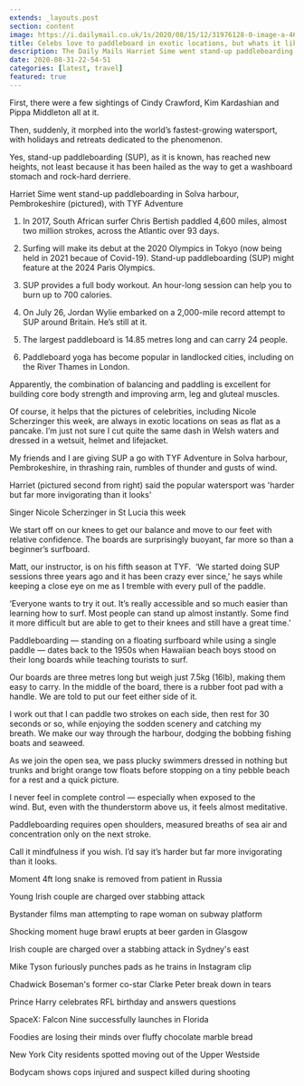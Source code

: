 ```yaml
---
extends: _layouts.post
section: content
image: https://i.dailymail.co.uk/1s/2020/08/15/12/31976128-0-image-a-46_1597490766933.jpg 
title: Celebs love to paddleboard in exotic locations, but whats it like for a beginner in Pembrokeshire? 
description: The Daily Mails Harriet Sime went stand-up paddleboarding with TYF Adventure in Solva harbour, Pembrokeshire. She said it was harder but far more invigorating than it looks. 
date: 2020-08-31-22-54-51 
categories: [latest, travel] 
featured: true 
--- 
```

First, there were a few sightings of Cindy Crawford, Kim Kardashian and Pippa Middleton all at it.  

Then, suddenly, it morphed into the world’s fastest-growing watersport, with holidays and retreats dedicated to the phenomenon.

Yes, stand-up paddleboarding (SUP), as it is known, has reached new heights, not least because it has been hailed as the way to get a washboard stomach and rock-hard derriere.

Harriet Sime went stand-up paddleboarding in Solva harbour, Pembrokeshire (pictured), with TYF Adventure

1. In 2017, South African surfer Chris Bertish paddled 4,600 miles, almost two million strokes, across the Atlantic over 93 days.

2. Surfing will make its debut at the 2020 Olympics in Tokyo (now being held in 2021 becaue of Covid-19). Stand-up paddleboarding (SUP) might feature at the 2024 Paris Olympics.

3. SUP provides a full body workout. An hour-long session can help you to burn up to 700 calories.

4. On July 26, Jordan Wylie embarked on a 2,000-mile record attempt to SUP around Britain. He’s still at it.

5. The largest paddleboard is 14.85 metres long and can carry 24 people.

6. Paddleboard yoga has become popular in landlocked cities, including on the River Thames in London.

Apparently, the combination of balancing and paddling is excellent for building core body strength and improving arm, leg and gluteal muscles.

Of course, it helps that the pictures of celebrities, including Nicole Scherzinger this week, are always in exotic locations on seas as flat as a pancake. I’m just not sure I cut quite the same dash in Welsh waters and dressed in a wetsuit, helmet and lifejacket.

My friends and I are giving SUP a go with TYF Adventure in Solva harbour, Pembrokeshire, in thrashing rain, rumbles of thunder and gusts of wind.

Harriet (pictured second from right) said the popular watersport was 'harder but far more invigorating than it looks'

Singer Nicole Scherzinger in St Lucia this week

We start off on our knees to get our balance and move to our feet with relative confidence. The boards are surprisingly buoyant, far more so than a beginner’s surfboard.

Matt, our instructor, is on his fifth season at TYF.  ‘We started doing SUP sessions three years ago and it has been crazy ever since,’ he says while keeping a close eye on me as I tremble with every pull of the paddle.

‘Everyone wants to try it out. It’s really accessible and so much easier than learning how to surf. Most people can stand up almost instantly. Some find it more difficult but are able to get to their knees and still have a great time.’

Paddleboarding — standing on a floating surfboard while using a single paddle — dates back to the 1950s when Hawaiian beach boys stood on their long boards while teaching tourists to surf.

Our boards are three metres long but weigh just 7.5kg (16lb), making them easy to carry. In the middle of the board, there is a rubber foot pad with a handle. We are told to put our feet either side of it.

I work out that I can paddle two strokes on each side, then rest for 30 seconds or so, while enjoying the sodden scenery and catching my breath. We make our way through the harbour, dodging the bobbing fishing boats and seaweed.

As we join the open sea, we pass plucky swimmers dressed in nothing but trunks and bright orange tow floats before stopping on a tiny pebble beach for a rest and a quick picture.

I never feel in complete control — especially when exposed to the wind. But, even with the thunderstorm above us, it feels almost meditative. 

Paddleboarding requires open shoulders, measured breaths of sea air and concentration only on the next stroke.

Call it mindfulness if you wish. I’d say it’s harder but far more invigorating than it looks.

Moment 4ft long snake is removed from patient in Russia

Young Irish couple are charged over stabbing attack

Bystander films man attempting to rape woman on subway platform

Shocking moment huge brawl erupts at beer garden in Glasgow

Irish couple are charged over a stabbing attack in Sydney's east

Mike Tyson furiously punches pads as he trains in Instagram clip

Chadwick Boseman's former co-star Clarke Peter break down in tears

Prince Harry celebrates RFL birthday and answers questions

SpaceX: Falcon Nine successfully launches in Florida

Foodies are losing their minds over fluffy chocolate marble bread

New York City residents spotted moving out of the Upper Westside

Bodycam shows cops injured and suspect killed during shooting

 

